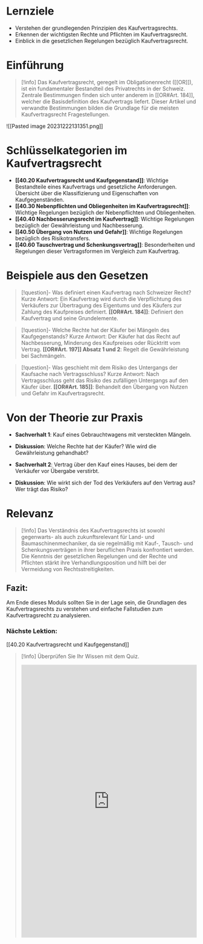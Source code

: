 # Lernziele
- Verstehen der grundlegenden Prinzipien des Kaufvertragsrechts.
- Erkennen der wichtigsten Rechte und Pflichten im Kaufvertragsrecht.
- Einblick in die gesetzlichen Regelungen bezüglich Kaufvertragsrecht.

# Einführung
>[!info] 
>Das Kaufvertragsrecht, geregelt im Obligationenrecht ([[OR]]), ist ein fundamentaler Bestandteil des Privatrechts in der Schweiz. Zentrale Bestimmungen finden sich unter anderem in [[OR#Art. 184]], welcher die Basisdefinition des Kaufvertrags liefert. Dieser Artikel und verwandte Bestimmungen bilden die Grundlage für die meisten Kaufvertragsrecht Fragestellungen.

![[Pasted image 20231222131351.png]]
# Schlüsselkategorien im Kaufvertragsrecht
- **[[40.20 Kaufvertragsrecht und Kaufgegenstand]]**: Wichtige Bestandteile eines Kaufvertrags und gesetzliche Anforderungen. Übersicht über die Klassifizierung und Eigenschaften von Kaufgegenständen.
- **[[40.30 Nebenpflichten und Obliegenheiten im Kaufvertragsrecht]]**: Wichtige Regelungen bezüglich der Nebenpflichten und Obliegenheiten.
- **[[40.40 Nachbesserungsrecht im Kaufvertrag]]**: Wichtige Regelungen bezüglich der Gewährleistung und Nachbesserung.
- **[[40.50 Übergang von Nutzen und Gefahr]]**: Wichtige Regelungen bezüglich des Risikotransfers.
- **[[40.60 Tauschvertrag und Schenkungsvertrag]]**: Besonderheiten und Regelungen dieser Vertragsformen im Vergleich zum Kaufvertrag.


# Beispiele aus den Gesetzen
>[!question]- Was definiert einen Kaufvertrag nach Schweizer Recht?
>Kurze Antwort: Ein Kaufvertrag wird durch die Verpflichtung des Verkäufers zur Übertragung des Eigentums und des Käufers zur Zahlung des Kaufpreises definiert.
>**[[OR#Art. 184]]**: Definiert den Kaufvertrag und seine Grundelemente.

>[!question]- Welche Rechte hat der Käufer bei Mängeln des Kaufgegenstands?
>Kurze Antwort: Der Käufer hat das Recht auf Nachbesserung, Minderung des Kaufpreises oder Rücktritt vom Vertrag.
>**[[OR#Art. 197]] Absatz 1 und 2**: Regelt die Gewährleistung bei Sachmängeln.

>[!question]- Was geschieht mit dem Risiko des Untergangs der Kaufsache nach Vertragsschluss?
>Kurze Antwort: Nach Vertragsschluss geht das Risiko des zufälligen Untergangs auf den Käufer über.
>**[[OR#Art. 185]]**: Behandelt den Übergang von Nutzen und Gefahr im Kaufvertragsrecht.

# Von der Theorie zur Praxis
- **Sachverhalt 1**: Kauf eines Gebrauchtwagens mit versteckten Mängeln.
- **Diskussion**: Welche Rechte hat der Käufer? Wie wird die Gewährleistung gehandhabt?

- **Sachverhalt 2**: Vertrag über den Kauf eines Hauses, bei dem der Verkäufer vor Übergabe verstirbt.
- **Diskussion**: Wie wirkt sich der Tod des Verkäufers auf den Vertrag aus? Wer trägt das Risiko?

# Relevanz
>[!info] 
>Das Verständnis des Kaufvertragsrechts ist sowohl gegenwarts- als auch zukunftsrelevant für Land- und Baumaschinenmechaniker, da sie regelmäßig mit Kauf-, Tausch- und Schenkungsverträgen in ihrer beruflichen Praxis konfrontiert werden. Die Kenntnis der gesetzlichen Regelungen und der Rechte und Pflichten stärkt ihre Verhandlungsposition und hilft bei der Vermeidung von Rechtsstreitigkeiten.

## Fazit:
Am Ende dieses Moduls sollten Sie in der Lage sein, die Grundlagen des Kaufvertragsrechts zu verstehen und einfache Fallstudien zum Kaufvertragsrecht zu analysieren.
### Nächste Lektion:
[[40.20 Kaufvertragsrecht und Kaufgegenstand]]

>[!info] Überprüfen Sie Ihr Wissen mit dem Quiz.
><iframe src="https://app.Lumi.education/api/v1/run/EUBtnn/embed" width="100%" height="720" frameborder="0" allowfullscreen="allowfullscreen" allow="geolocation *; microphone *; camera *; midi *; encrypted-media *"></iframe><script src="https://app.Lumi.education/api/v1/h5p/core/js/h5p-resizer.js" charset="UTF-8" />




